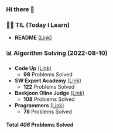 ### Hi there 👋

### 👨‍💻 TIL (Today I Learn)
+ **README** [(Link)](https://github.com/ict-cspark/TIL/blob/master/README.md)


### 📊 Algorithm Solving (2022-08-10)
+ **Code Up**  [(Link)](https://github.com/ict-cspark/TIL/tree/master/Algorithm/CodeUp)
  + **98** Problems Solved
+ **SW Expert Academy**  [(Link)](https://github.com/ict-cspark/TIL/tree/master/Algorithm/SWExpertAcademy)
  + **122** Problems Solved
+ **Baekjoon Oline Judge**  [(Link)](https://github.com/ict-cspark/TIL/tree/master/Algorithm/Baekjoon) 
  + **108** Problems Solved
+ **Programmers** [(Link)](https://github.com/ict-cspark/TIL/tree/master/Algorithm/Programmers)
  + **78** Problems Solved

#### Total *406* Problems Solved
  


<!--
**ict-cspark/ict-cspark** is a ✨ _special_ ✨ repository because its `README.md` (this file) appears on your GitHub profile.

Here are some ideas to get you started:

- 🔭 I’m currently working on ...
- 🌱 I’m currently learning ...
- 👯 I’m looking to collaborate on ...
- 🤔 I’m looking for help with ...
- 💬 Ask me about ...
- 📫 How to reach me: ...
- 😄 Pronouns: ...
- ⚡ Fun fact: ...
-->
